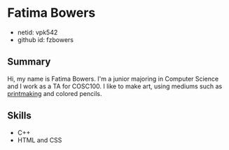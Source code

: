 # Fatima Bowers

- netid: vpk542
- github id: fzbowers

## Summary
Hi, my name is Fatima Bowers. I'm a junior majoring in Computer Science and I work as a TA for COSC100. I like to make art, using mediums such as [printmaking](https://en.wikipedia.org/wiki/Printmaking) and colored pencils.

## Skills

- C++
- HTML and CSS